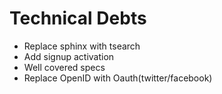 # Technical Debts

* Replace sphinx with tsearch
* Add signup activation
* Well covered specs
* Replace OpenID with Oauth(twitter/facebook)
